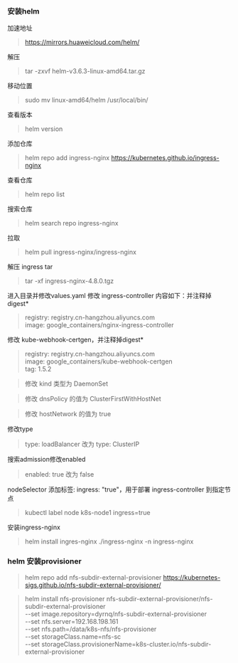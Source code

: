 ### 安装helm
加速地址
> https://mirrors.huaweicloud.com/helm/

解压
> tar -zxvf helm-v3.6.3-linux-amd64.tar.gz

移动位置
> sudo mv linux-amd64/helm /usr/local/bin/

查看版本
> helm version

添加仓库
> helm repo add ingress-nginx https://kubernetes.github.io/ingress-nginx

查看仓库
> helm repo list

搜索仓库
> helm search repo ingress-nginx

拉取
> helm pull ingress-nginx/ingress-nginx

解压 ingress tar
> tar -xf ingress-nginx-4.8.0.tgz

进入目录并修改values.yaml
修改 ingress-controller 内容如下：并注释掉digest*
> registry: registry.cn-hangzhou.aliyuncs.com  
> image: google_containers/nginx-ingress-controller

修改 kube-webhook-certgen，并注释掉digest* 
> registry: registry.cn-hangzhou.aliyuncs.com  
> image: google_containers/kube-webhook-certgen  
> tag: 1.5.2


> 修改 kind 类型为 DaemonSet

> 修改 dnsPolicy 的值为 ClusterFirstWithHostNet

> 修改 hostNetwork 的值为 true

修改type
> type: loadBalancer 改为 type: ClusterIP

搜索admission修改enabled
> enabled: true 改为 false

nodeSelector 添加标签: ingress: "true"，用于部署 ingress-controller 到指定节点
> kubectl label node k8s-node1 ingress=true

安装ingress-nginx
> helm install ingres-nginx ./ingress-nginx -n ingress-nginx

### helm 安装provisioner
> helm repo add nfs-subdir-external-provisioner https://kubernetes-sigs.github.io/nfs-subdir-external-provisioner/

> helm install nfs-provisioner nfs-subdir-external-provisioner/nfs-subdir-external-provisioner \
--set image.repository=dyrnq/nfs-subdir-external-provisioner \
--set nfs.server=192.168.198.161 \
--set nfs.path=/data/k8s-nfs/nfs-provisioner \
--set storageClass.name=nfs-sc \
--set storageClass.provisionerName=k8s-cluster.io/nfs-subdir-external-provisioner